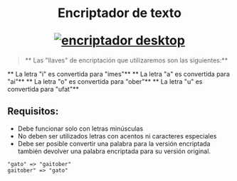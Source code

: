 <h1 align="center">
  <p align="center">Encriptador de texto</p>
  <a href="https://andreshoracio.github.io/encriptador"><img src="[https://andreshoracio.github.io/encriptador/img/mu%C3%B1eco.png](https://andreshoracio.github.io/encriptador/img/mu%C3%B1eco.png)" alt="encriptador desktop"></a>
</h1>

> ** Las "llaves" de encriptación que utilizaremos son las siguientes:**

** La letra "i" es convertida para "imes"**
** La letra "a" es convertida para "ai"**
** La letra "o" es convertida para "ober"**
** La letra "u" es convertida para "ufat"**
 

> 
## Requisitos:
- Debe funcionar solo con letras minúsculas
- No deben ser utilizados letras con acentos ni caracteres especiales
- Debe ser posible convertir una palabra para la versión encriptada también devolver una palabra    encriptada para su versión original.


```Por ejemplo:
"gato" => "gaitober"
gaitober" => "gato"
```
